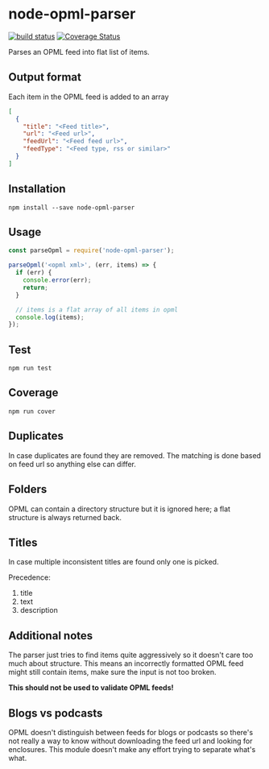 # node-opml-parser

[![build status](https://travis-ci.org/akupila/node-opml-parser.svg?branch=master)](https://travis-ci.org/akupila/node-opml-parser)
[![Coverage Status](https://coveralls.io/repos/github/akupila/node-opml-parser/badge.svg?branch=master)](https://coveralls.io/github/akupila/node-opml-parser?branch=master)

Parses an OPML feed into flat list of items.

## Output format

Each item in the OPML feed is added to an array

```json
[
  {
    "title": "<Feed title>",
    "url": "<Feed url>",
    "feedUrl": "<Feed feed url>",
    "feedType": "<Feed type, rss or similar>"
  }
]
```

## Installation

```
npm install --save node-opml-parser
```

## Usage

```js
const parseOpml = require('node-opml-parser');

parseOpml('<opml xml>', (err, items) => {
  if (err) {
    console.error(err);
    return;
  }

  // items is a flat array of all items in opml
  console.log(items);
});
```

## Test

```
npm run test
```

## Coverage

```
npm run cover
```

## Duplicates

In case duplicates are found they are removed. The matching is done based on feed url so anything else can differ.

## Folders

OPML can contain a directory structure but it is ignored here; a flat structure is always returned back.

## Titles

In case multiple inconsistent titles are found only one is picked.

Precedence:

  1. title
  2. text
  3. description

## Additional notes

The parser just tries to find items quite aggressively so it doesn't care too much about structure. 
This means an incorrectly formatted OPML feed might still contain items, make sure the input is not too broken.

**This should not be used to validate OPML feeds!**

## Blogs vs podcasts

OPML doesn't distinguish between feeds for blogs or podcasts so there's not really a way to know without downloading the feed url and looking for enclosures.
This module doesn't make any effort trying to separate what's what.
